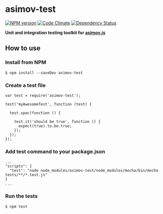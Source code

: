 asimov-test
================

[![NPM version](https://badge.fury.io/js/asimov-test.png)](http://badge.fury.io/js/asimov-test) [![Code Climate](https://codeclimate.com/github/adamrenklint/asimov-test.png)](https://codeclimate.com/github/adamrenklint/asimov-test) [![Dependency Status](https://david-dm.org/adamrenklint/asimov-test.png?theme=shields.io)](https://david-dm.org/adamrenklint/asimov-test)

**Unit and integration testing toolkit for [asimov.js](http://asimovjs.org)**

## How to use

### Install from NPM

    $ npm install --saveDev asimov-test

### Create a test file

```
var test = require('asimov-test');

test('myAwesomeTest', function (test) {

  test.spec(function () {

    test.it('should be true', function () {
      expect(true).to.be.true;
    });
  });
});
```

### Add test command to your package.json

```
...
"scripts": {
  "test": "node node_modules/asimov-test/node_modules/mocha/bin/mocha tests/**/*.test.js"
}
...
```

### Run the tests

```
$ npm test
```